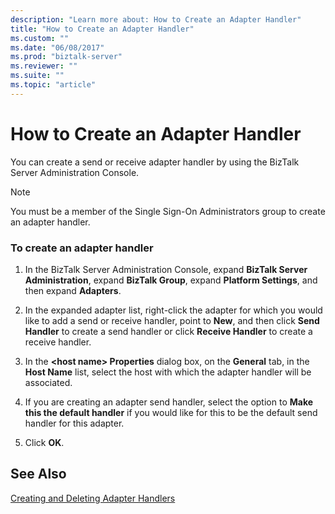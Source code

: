 ```yaml
---
description: "Learn more about: How to Create an Adapter Handler"
title: "How to Create an Adapter Handler"
ms.custom: ""
ms.date: "06/08/2017"
ms.prod: "biztalk-server"
ms.reviewer: ""
ms.suite: ""
ms.topic: "article"
---
```

# How to Create an Adapter Handler
You can create a send or receive adapter handler by using the BizTalk Server Administration Console.  
  
> [!NOTE]
>  You must be a member of the Single Sign-On Administrators group to create an adapter handler.  
  
### To create an adapter handler  
  
1.  In the BizTalk Server Administration Console, expand **BizTalk Server Administration**, expand **BizTalk Group**, expand **Platform Settings**, and then expand **Adapters**.  
  
2.  In the expanded adapter list, right-click the adapter for which you would like to add a send or receive handler, point to **New**, and then click **Send Handler** to create a send handler or click **Receive Handler** to create a receive handler.  
  
3.  In the **\<host name\> Properties** dialog box, on the **General** tab, in the **Host Name** list, select the host with which the adapter handler will be associated.  
  
4.  If you are creating an adapter send handler, select the option to **Make this the default handler** if you would like for this to be the default send handler for this adapter.  
  
5.  Click **OK**.  
  
## See Also  
 [Creating and Deleting Adapter Handlers](../core/creating-and-deleting-adapter-handlers.md)
